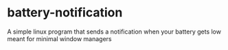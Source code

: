 # battery-notification
A simple linux program that sends a notification when your battery gets low meant for minimal window managers
